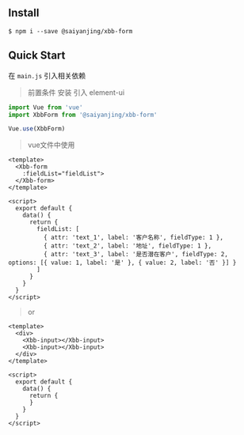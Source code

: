 ## Install

```
$ npm i --save @saiyanjing/xbb-form
```


## Quick Start

在 `main.js` 引入相关依赖

> 前置条件 安装 引入 element-ui

```js
import Vue from 'vue'
import XbbForm from '@saiyanjing/xbb-form'

Vue.use(XbbForm)

```

> vue文件中使用


```vue
<template>
  <Xbb-form
    :fieldList="fieldList">
  </Xbb-form>
</template>

<script>
  export default {
    data() {
      return {
        fieldList: [
          { attr: 'text_1', label: '客户名称', fieldType: 1 },
          { attr: 'text_2', label: '地址', fieldType: 1 },
          { attr: 'text_3', label: '是否潜在客户', fieldType: 2, options: [{ value: 1, label: '是' }, { value: 2, label: '否' }] }
        ]
      }
    }
  }
</script>
```

> or
```vue
<template>
  <div>
    <Xbb-input></Xbb-input>
    <Xbb-input></Xbb-input>
  </div>
</template>

<script>
  export default {
    data() {
      return {
      }
    }
  }
</script>
```
